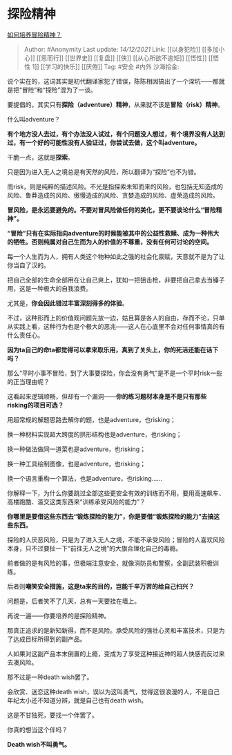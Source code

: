 # 探险精神
[如何培养冒险精神？](https://www.zhihu.com/question/23484943/answer/2267768704)

> Author: #Anonymity
> Last update: *14/12/2021*
> Link: [[以身犯险]] [[多加小心]] [[思而行]] [[世界史]] [[复盘]] [[侠]] [[从心所欲不逾矩]] [[悟性]] [[悟性 1]] [[学习的快乐]] [[厌倦]]
> Tag: #安全 #内外
> 沙海拾金:

说个实在的，这词其实是初代翻译家犯了错误，陈陈相因搞出了一个深坑——那就是把“冒险”和“探险”混为了一谈。

要提倡的，其实只有**探险（adventure）精神**，从来就不该是**冒险（risk）精神**。

什么叫adventure？

**有个地方没人去过，有个办法没人试过，有个问题没人想过，有个境界没有人达到过，有一个好的可能性没有人验证过，你尝试去做，这个叫adventure。**

干脆一点，这就是**探索**。

只是因为进入无人之境总是有天然的风险，所以翻译为“探险”也不为错。

而risk，则是纯粹的描述风险。不光是指探索未知而来的风险，也包括无知造成的风险、鲁莽造成的风险、傲慢造成的风险、贪婪造成的风险、虚荣造成的风险。

**冒风险，是永远要避免的。不要对冒风险做任何的美化，更不要谈论什么“冒险精神”。**

**“冒险”只有在实际指向adventure的时候能被其中的公益性救赎、成为一种伟大的牺牲。否则纯属对自己生而为人的价值的不尊重，没有任何可讨论的空间。**

每一个人生而为人，拥有人类这个物种如此之强的社会化禀赋，天意就不是为了让你当自了汉的。

把自己全部的生命全部用在让自己爽上，犹如一把狙击枪，非要把自己拿去当锤子用，这是一种极大的自我浪费。

尤其是，**你会因此错过丰富深刻得多的体验**。

不过，这种形而上的价值观问题先放一边，姑且算是各人的自由，存而不论，只单从实践上看，这种行为也是个极大的恶兆——这人在心底里不会对任何事情真的有什么责任心。

**因为ta自己的命ta都觉得可以拿来取乐用，真到了关头上，你的死活还能在话下吗？**

那么“平时小事不冒险，到了大事要探险，你会没有勇气”是不是一个平时risk一些的正当理由呢？

这看起来逻辑顺畅，但却有一个漏洞——**你的练习题材本身是不是只有那些risking的项目可选？**

用超常规的解题思路去解你的题，也是adventure，也risking；

换一种材料实现超大跨度的拱形结构也是adventure，也risking；

换一种做法做同一道菜也是adventure，也risking；

换一种工具绘制图像，也是adventure，也risking；

换一个语言重构一个算法，也是adventure，也risking……

你解释一下，为什么你要跳过全部这些更安全有效的训练而不用，要用高速飙车、高楼跑酷、滥交这类东西来“训练承受风险的能力”？

**你哪里是要借这些东西去“锻炼探险的能力”，你是要借“锻炼探险的能力”去搞这些东西。**

探险的人厌恶风险，只是为了进入无人之境，不能不承受风险；冒险的人喜欢风险本身，只不过要扯一下“前往无人之境”的大旗合理化自己的毒瘾。

前者做的是有风险的事，但极端注意安全，就像消防员和警察，全副武装积极训练。

后者则**嘲笑安全措施，这是ta来的目的，岂能千辛万苦的给自己扫兴？**

问题是，后者笑不了几天，总有一天要挂在墙上。

再说一遍——你要培养的是探险精神。

那真正追求的是新知新得，而不是风险。承受风险的强壮心灵和丰富技术，只是为了达成目标所得到的副产品。

人如果对这副产品本末倒置的上瘾，变成为了享受这种接近神的超人快感而反过来去凑风险。

那不过是一种death wish罢了。

会欣赏、迷恋这种death wish，误以为这叫勇气，觉得这很浪漫的人，不是自己年纪太小还不知道分辨，就是自己也有death wish。

这是不甘独死，要找一个伴罢了。

你真的想当这个伴吗？

**Death wish不叫勇气。**

